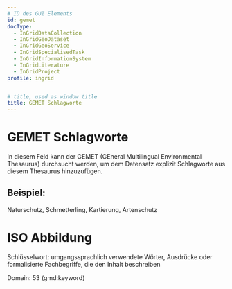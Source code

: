 ```yaml
---
# ID des GUI Elements
id: gemet
docType:
  - InGridDataCollection
  - InGridGeoDataset
  - InGridGeoService
  - InGridSpecialisedTask
  - InGridInformationSystem
  - InGridLiterature
  - InGridProject
profile: ingrid


# title, used as window title
title: GEMET Schlagworte
---
```


# GEMET Schlagworte

In diesem Feld kann der GEMET (GEneral Multilingual Environmental Thesaurus) durchsucht werden, um dem Datensatz explizit Schlagworte aus diesem Thesaurus hinzuzufügen.

## Beispiel:

Naturschutz, Schmetterling, Kartierung, Artenschutz

# ISO Abbildung

Schlüsselwort: umgangssprachlich verwendete Wörter, Ausdrücke oder formalisierte Fachbegriffe, die den Inhalt beschreiben

Domain: 53 (gmd:keyword)

